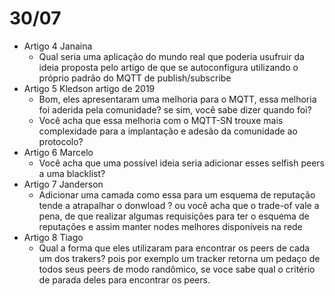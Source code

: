 # 30/07

- Artigo 4 Janaina
  - Qual seria uma aplicação do mundo real que poderia usufruir da ideia proposta pelo artigo de que se autoconfigura utilizando o próprio padrão do MQTT de publish/subscribe
- Artigo 5 Kledson artigo de 2019
  - Bom, eles apresentaram uma melhoria para o MQTT, essa melhoria foi aderida pela comunidade? se sim, você sabe dizer quando foi?
  - Você acha que essa melhoria com o MQTT-SN trouxe mais complexidade para a implantação e adesão da comunidade ao protocolo?
- Artigo 6 Marcelo
  - Você acha que uma possível ideia seria adicionar esses selfish peers a uma blacklist?
- Artigo 7 Janderson
  - Adicionar uma camada como essa para um esquema de reputação tende a atrapalhar o donwload ? ou você acha que o trade-of vale a pena, de que realizar algumas requisições para ter o esquema de reputações e assim manter nodes melhores disponíveis na rede
- Artigo 8 Tiago
  - Qual a forma que eles utilizaram para encontrar os peers de cada um dos trakers? pois por exemplo um tracker retorna um pedaço de todos seus peers de modo randômico, se voce sabe qual o critério de parada deles para encontrar os peers.
